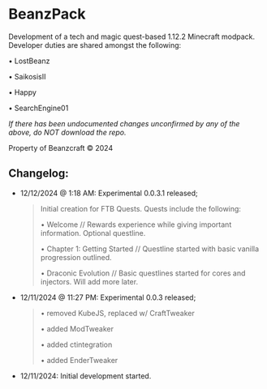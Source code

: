# BeanzPack
Development of a tech and magic quest-based 1.12.2 Minecraft modpack. Developer duties are shared amongst the following:

• LostBeanz

• SaikosisII

• Happy

• SearchEngine01


*If there has been undocumented changes unconfirmed by any of the above, do NOT download the repo.*

Property of Beanzcraft © 2024

Changelog:
--------------
  -  12/12/2024 @ 1:18 AM: Experimental 0.0.3.1 released;
      > Initial creation for FTB Quests.
      > Quests include the following:
      > 
      > • Welcome // Rewards experience while giving important information. Optional questline.
      > 
      > • Chapter 1: Getting Started // Questline started with basic vanilla progression outlined.
      > 
      > • Draconic Evolution // Basic questlines started for cores and injectors. Will add more later.

  -  12/11/2024 @ 11:27 PM: Experimental 0.0.3 released;
      > • removed KubeJS, replaced w/ CraftTweaker
      > 
      > • added ModTweaker
      > 
      > • added ctintegration
      > 
      > • added EnderTweaker
  
  -  12/11/2024: Initial development started.
